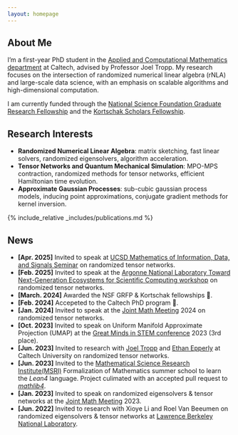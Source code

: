 ```yaml
---
layout: homepage
---
```

<!-- <a href="/blog/" class="btn btn-sm z-depth-0" role="button" style="font-size:20px;">Blog</a> -->

## About Me
I’m a first-year PhD student in the [Applied and Computational Mathematics department](https://www.cms.caltech.edu/academics/grad/grad_acm) at Caltech, advised by Professor Joel Tropp. My research focuses on the intersection of randomized numerical linear algebra (rNLA) and large-scale data science, with an emphasis on scalable algorithms and high-dimensional computation. 

I am currently funded through the [National Science Foundation Graduate Research Fellowship](https://www.nsfgrfp.org) and the      [Kortschak Scholars Fellowship](https://www.cms.caltech.edu/research/kortschak-scholars).

## Research Interests

- **Randomized Numerical Linear Algebra**: matrix sketching, fast linear solvers, randomized eigensolvers, algorithm acceleration.
- **Tensor Networks and Quantum Mechanical Simulation**: MPO-MPS contraction, randomized methods for tensor networks, efficient Hamiltonian time evolution.
- **Approximate Gaussian Processes**: sub-cubic gaussian process models, inducing point approximations, conjugate gradient methods for kernel inversion.
<!-- - **Bayesian Inference**: Approximate Gaussian processes, structured priors and uncertainty quantification in modern machine learning models. -->

{% include_relative _includes/publications.md %}
## News
- **[Apr. 2025]** Invited to speak at [UCSD Mathematics of Information, Data, and Signals Seminar](https://sites.google.com/ucsd.edu/ucsd-minds/home) on randomized tensor networks.
- **[Feb. 2025]** Invited to speak at the [Argonne National Laboratory Toward Next-Generation Ecosystems for Scientific Computing workshop](https://events.cels.anl.gov/event/602/registrations/268/) on randomized tensor networks.
- **[March. 2024]** Awarded the NSF GRFP & Kortschak fellowships 🎉.
- **[Feb. 2024]** Accepeted to the Caltech PhD program 🎉.
- **[Jan. 2024]** Invited to speak at the [Joint Math Meeting](https://jointmathematicsmeetings.org/jmm) 2024 on randomized tensor networks.
- **[Oct. 2023]** Invited to speak on Uniform Manifold Approximate Projection (UMAP) at the [Great Minds in STEM conference](https://greatmindsinstem.org/) 2023 (3rd place).
- **[Jun. 2023]** Invited to research with [Joel Tropp](https://tropp.caltech.edu/) and [Ethan Epperly](https://www.ethanepperly.com) at Caltech University on randomized tensor networks.
- **[Jun. 2023]** Invited to the [Mathematical Science Research Institute(MSRI)](https://www.slmath.org) Formalization of Mathematics summer school to learn the *Lean4* language. Project culimated with an accepted pull request to [*mathlib4*](https://github.com/leanprover-community/mathlib4).
- **[Jan. 2023]** Invited to speak on randomized eigensolvers & tensor networks at the [Joint Math Meeting](https://jointmathematicsmeetings.org/jmm) 2023.
- **[Jun. 2022]** Invited to research with Xioye Li and Roel Van Beeumen on randomized eigensolvers & tensor networks at [Lawrence Berkeley National Laboratory](https://crd.lbl.gov/divisions/amcr/computational-science-dept/).

<!-- {% include_relative _includes/projects.md %} -->
<!-- {% include_relative _includes/services.md %} -->
